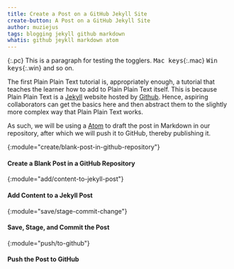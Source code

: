 ```yaml
---
title: Create a Post on a GitHub Jekyll Site
create-button: A Post on a GitHub Jekyll Site
author: muziejus
tags: blogging jekyll github markdown
whatis: github jeykll markdown atom
---
```


{:.pc}
This is a paragraph for testing the togglers. <kbd>Mac keys</kbd>{:.mac}
<kbd>Win keys</kbd>{:.win} and so on.

The first Plain Plain Text tutorial is, appropriately enough, a tutorial that
teaches the learner how to add to Plain Plain Text itself. This is because
Plain Plain Text is a [Jekyll](/whatis/jekyll) website hosted by
[Github](/whatis/github). Hence, aspiring collaborators can get the basics
here and then abstract them to the slightly more complex way that Plain Plain
Text works.

As such, we will be using a [Atom](/whatis/atom) to draft the post in
Markdown in our repository, after
which we will push it to GitHub, thereby publishing it.

{:module="create/blank-post-in-github-repository"}
#### Create a Blank Post in a GitHub Repository

{:module="add/content-to-jekyll-post"}
#### Add Content to a Jekyll Post

{:module="save/stage-commit-change"}
#### Save, Stage, and Commit the Post

{:module="push/to-github"}
#### Push the Post to GitHub



